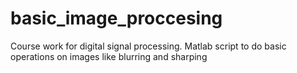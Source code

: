 # basic_image_proccesing
Course work for digital signal processing. Matlab script to do basic operations on images like blurring and sharping

